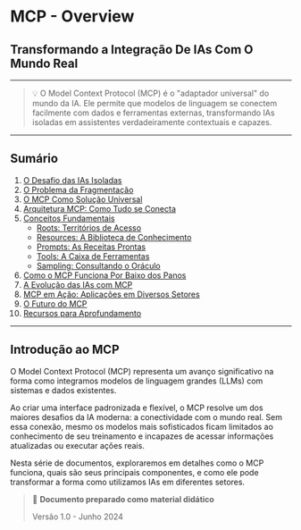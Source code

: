 # MCP - Overview

## Transformando a Integração De IAs Com O Mundo Real

---

> 💡 O Model Context Protocol (MCP) é o "adaptador universal" do mundo da IA. Ele permite que modelos de linguagem se conectem facilmente com dados e ferramentas externas, transformando IAs isoladas em assistentes verdadeiramente contextuais e capazes.

---

## Sumário

1. [O Desafio das IAs Isoladas](01-mcp-desafio-ias-isoladas.md)
2. [O Problema da Fragmentação](01-mcp-desafio-ias-isoladas.md#o-problema-da-fragmentação)
3. [O MCP Como Solução Universal](02-mcp-solucao-universal.md)
4. [Arquitetura MCP: Como Tudo se Conecta](03-mcp-arquitetura-mcp.md)
5. [Conceitos Fundamentais](04-conceitos-fundamentais.md)
   - [Roots: Territórios de Acesso](04-conceitos-fundamentais.md#roots-territórios-de-acesso)
   - [Resources: A Biblioteca de Conhecimento](04-conceitos-fundamentais.md#resources-a-biblioteca-de-conhecimento)
   - [Prompts: As Receitas Prontas](04-conceitos-fundamentais.md#prompts-as-receitas-prontas)
   - [Tools: A Caixa de Ferramentas](04-conceitos-fundamentais.md#tools-a-caixa-de-ferramentas)
   - [Sampling: Consultando o Oráculo](04-conceitos-fundamentais.md#sampling-consultando-o-oráculo)
6. [Como o MCP Funciona Por Baixo dos Panos](05-funcionamento-interno.md)
7. [A Evolução das IAs com MCP](06-evolucao-ias.md)
8. [MCP em Ação: Aplicações em Diversos Setores](07-aplicacoes-praticas.md)
9. [O Futuro do MCP](08-futuro-mcp.md)
10. [Recursos para Aprofundamento](09-recursos.md)

---

## Introdução ao MCP

O Model Context Protocol (MCP) representa um avanço significativo na forma como integramos modelos de linguagem grandes (LLMs) com sistemas e dados existentes. 

Ao criar uma interface padronizada e flexível, o MCP resolve um dos maiores desafios da IA moderna: a conectividade com o mundo real. Sem essa conexão, mesmo os modelos mais sofisticados ficam limitados ao conhecimento de seu treinamento e incapazes de acessar informações atualizadas ou executar ações reais.

Nesta série de documentos, exploraremos em detalhes como o MCP funciona, quais são seus principais componentes, e como ele pode transformar a forma como utilizamos IAs em diferentes setores.

> 💼 **Documento preparado como material didático**
> 
> Versão 1.0 - Junho 2024 